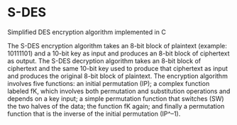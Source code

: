 # S-DES
Simplified DES encryption algorithm implemented in C

The S-DES encryption algorithm takes an 8-bit block of plaintext (example: 10111101) and a 10-bit key as input and produces an 8-bit block of ciphertext as output. The S-DES decryption algorithm takes an 8-bit block of ciphertext and the same 10-bit key used to produce that ciphertext as input and produces the original 8-bit block of plaintext.
The encryption algorithm involves five functions: an initial permutation (IP); a complex function labeled fK, which involves both permutation and substitution operations and depends on
a key input; a simple permutation function that switches (SW) the two halves of the data; the function fK again; and finally a permutation function that is the inverse of the initial permutation
(IP^–1).





